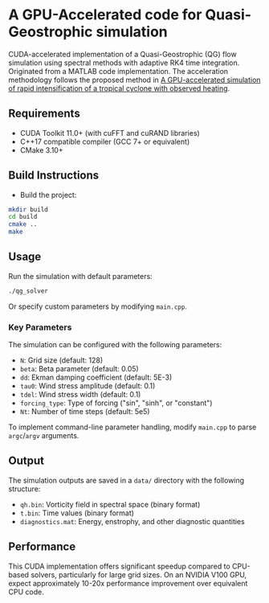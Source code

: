 # A GPU-Accelerated code for Quasi-Geostrophic simulation 

CUDA-accelerated implementation of a Quasi-Geostrophic (QG) flow simulation using spectral methods with adaptive RK4 time integration. Originated from a MATLAB code implementation. 
The acceleration methodology follows the proposed method in [A GPU-accelerated simulation of rapid intensification of a tropical cyclone with observed heating](https://arxiv.org/pdf/2504.08157).

## Requirements

- CUDA Toolkit 11.0+ (with cuFFT and cuRAND libraries)
- C++17 compatible compiler (GCC 7+ or equivalent)
- CMake 3.10+

## Build Instructions

- Build the project:

```bash
mkdir build
cd build
cmake ..
make
```

## Usage

Run the simulation with default parameters:

```bash
./qg_solver
```

Or specify custom parameters by modifying `main.cpp`.

### Key Parameters

The simulation can be configured with the following parameters:

- `N`: Grid size (default: 128)
- `beta`: Beta parameter (default: 0.05)
- `dd`: Ekman damping coefficient (default: 5E-3)
- `tau0`: Wind stress amplitude (default: 0.1)
- `tdel`: Wind stress width (default: 0.1)
- `forcing_type`: Type of forcing ("sin", "sinh", or "constant")
- `Nt`: Number of time steps (default: 5e5)

To implement command-line parameter handling, modify `main.cpp` to parse `argc`/`argv` arguments.

## Output

The simulation outputs are saved in a `data/` directory with the following structure:

- `qh.bin`: Vorticity field in spectral space (binary format)
- `t.bin`: Time values (binary format)
- `diagnostics.mat`: Energy, enstrophy, and other diagnostic quantities

## Performance

This CUDA implementation offers significant speedup compared to CPU-based solvers, particularly for large grid sizes. On an NVIDIA V100 GPU, expect approximately 10-20x performance improvement over equivalent CPU code.


